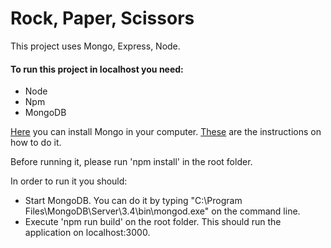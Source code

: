 # Rock, Paper, Scissors


This project uses Mongo, Express, Node.

#### To run this project in localhost you need:

* Node
* Npm
* MongoDB

[Here](https://www.mongodb.com/download-center?jmp=docs&_ga=2.33759841.1907624407.1496008325-931107621.1495888917#community) you can install Mongo in your computer.
[These](https://docs.mongodb.com/manual/tutorial/install-mongodb-on-windows/) are the instructions on how to do it.

Before running it, please run 'npm install' in the root folder.

In order to run it you should:

* Start MongoDB. You can do it by typing "C:\Program Files\MongoDB\Server\3.4\bin\mongod.exe" on the command line.
* Execute 'npm run build' on the root folder. This should run the application on localhost:3000.
